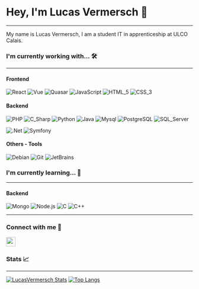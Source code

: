 # Hey, I'm Lucas Vermersch 👋

---

My name is Lucas Vermersch, I am a student IT in apprenticeship at ULCO Calais.


### I'm currently working with... 🛠️

---

#### Frontend 

![React](https://img.shields.io/badge/-ReactJs-61DAFB?logo=react&logoColor=white)
![Vue](https://img.shields.io/badge/-Vue.JS-4FC08D?logo=vue.js&logoColor=white)
![Quasar](https://img.shields.io/badge/-Quasar-1976D2?logo=quasar&logoColor=white)
![JavaScript](https://img.shields.io/badge/-JavaScript-F7DF1E?logo=javascript&logoColor=white)
![HTML_5](https://img.shields.io/badge/-HTML_5-E34F26?logo=html5&logoColor=white)
![CSS_3](https://img.shields.io/badge/-CSS_3-1572B6?logo=css3&logoColor=white)

#### Backend

![PHP](https://img.shields.io/badge/-PHP-777BB4?logo=php&logoColor=white)
![C_Sharp](https://img.shields.io/badge/-C_Sharp-239120?logo=CSharp&logoColor=white)
![Python](https://img.shields.io/badge/-Python-3776AB?logo=Python&logoColor=white)
![Java](https://img.shields.io/badge/-Java-007396?logo=Java&logoColor=white)
![Mysql](https://img.shields.io/badge/-Mysql-4479A1?logo=Mysql&logoColor=white)
![PostgreSQL](https://img.shields.io/badge/-PostgreSQL-4169E1?logo=PostgreSQL&logoColor=white)
![SQL_Server](https://img.shields.io/badge/-SQL_Server-CC2927?logo=MicrosoftSQLServer&logoColor=white)


![.Net](https://img.shields.io/badge/-.Net-512BD4?logo=.Net&logoColor=white)
![Symfony](https://img.shields.io/badge/-Symfony-000000?logo=Symfony&logoColor=white)


#### Others - Tools

![Debian](https://img.shields.io/badge/-Debian-A81D33?logo=Debian&logoColor=white)
![Git](https://img.shields.io/badge/-Git-F05032?logo=Git&logoColor=white)
![JetBrains](https://img.shields.io/badge/-JetBrains-000000?logo=JetBrains&logoColor=white)


### I'm currently learning... 📖

---


#### Backend

![Mongo](https://img.shields.io/badge/-MongoDB-47A248?logo=MongoDB&logoColor=white)
![Node.js](https://img.shields.io/badge/-Node.JS-339933?logo=Node.js&logoColor=white)
![C](https://img.shields.io/badge/-C-A8B9CC?logo=C&logoColor=white)
![C++](https://img.shields.io/badge/-C++-00599C?logo=c%2B%2B&logoColor=white)

---

### Connect with me 👀

<a href="https://www.linkedin.com/in/lucas-vermersch-525048197/"><img href="https://www.linkedin.com/in/lucas-vermersch-525048197/" src="https://play-lh.googleusercontent.com/kMofEFLjobZy_bCuaiDogzBcUT-dz3BBbOrIEjJ-hqOabjK8ieuevGe6wlTD15QzOqw" width="25em"/></a>


### Stats 📈

---

[![LucasVermersch Stats](https://github-readme-stats.vercel.app/api?username=LucasVermersch&show_icons=true)](https://github.com/LucasVermersch)
[![Top Langs](https://github-readme-stats.vercel.app/api/top-langs/?username=LucasVermersch&layout=compact)](https://github.com/LucasVermersch)




